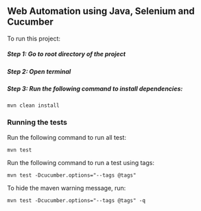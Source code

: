 ## Web Automation using Java, Selenium and Cucumber

To run this project:

##### Step 1: Go to root directory of the project

##### Step 2: Open terminal

##### Step 3: Run the following command to install dependencies:

```
mvn clean install
```

### Running the tests

Run the following command to run all test:

```
mvn test
```

Run the following command to run a test using tags:

```
mvn test -Dcucumber.options="--tags @tags"
```

To hide the maven warning message, run:

```
mvn test -Dcucumber.options="--tags @tags" -q
``` 

